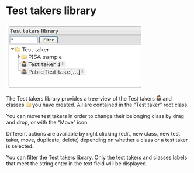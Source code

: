 <!--
author:
    - 'Jérôme Bogaerts'
created_at: '2012-03-29 16:43:04'
updated_at: '2013-03-13 13:40:52'
tags:
    - 'Manage Test Takers'
-->

Test takers library
===================

![](../resources/testtakers-library.png)

The Test takers library provides a tree-view of the Test takers ![](../resources/Testtaker_icon_library.png) and classes ![](../resources/class_icon_library.png) you have created. All are contained in the “Test taker” root class.

You can move test takers in order to change their belonging class by drag and drop, or with the “Move” icon.

Different actions are available by right clicking (edit, new class, new test taker, move, duplicate, delete) depending on whether a class or a test taker is selected.

You can filter the Test takers library. Only the test takers and classes labels that meet the string enter in the text field will be displayed.


